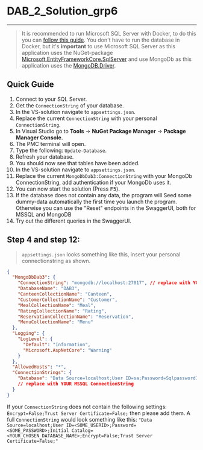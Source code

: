 # DAB_2_Solution_grp6

---
> It is recommended to run Microsoft SQL Server with Docker, to do this you can [follow this guide](https://learn.microsoft.com/en-us/sql/linux/quickstart-install-connect-docker?view=sql-server-ver15&preserve-view=true&pivots=cs1-powershell). You don't have to run the database in Docker, but it's <b>important</b> to use Microsoft SQL Server as this application uses the NuGet-package [Microsoft.EntityFrameworkCore.SqlServer](https://learn.microsoft.com/en-us/ef/core/providers/sql-server/?tabs=dotnet-core-cli) and use MongoDb as this application uses the [MongoDB.Driver](https://www.mongodb.com/docs/drivers/csharp/current).
## Quick Guide

1. Connect to your SQL Server.
2. Get the `ConnectionString` of your database.
3. In the VS-solution navigate to `appsettings.json`.
4. Replace the current `ConnectionString` with your personal `ConnectionString`.
5. In Visual Studio go to <b>Tools</b> -> <b>NuGet Package Manager</b> -> <b>Package Manager Console.</b>
6. The PMC terminal will open.
7. Type the following: `Update-Database`.
8. Refresh your database.
10. You should now see that tables have been added.
11. In the VS-solution navigate to `appsettings.json`.
12. Replace the current `MongoDbDab3:ConnectionString` with your MongoDb ConnectionString, add authentication if your MongoDb uses it.
13. You can now start the solution (Press <kbd>F5</kbd>).
14. If the database does not contain any data, the program will Seed some dummy-data automatically the first time you launch the program. Otherwise you can use the "Reset" endpoints in the SwaggerUI, both for MSSQL and MongoDB
15. Try out the different queries in the SwaggerUI.

## Step 4 and step 12:
> `appsettings.json` looks something like this, insert your personal connectionstring as shown.
```Json 
{
  "MongoDbDab3": {
    "ConnectionString": "mongodb://localhost:27017", // replace with YOUR MongoDB ConnectionString
    "DatabaseName": "DAB3",
    "CanteenCollectionName": "Canteen",
    "CustomerCollectionName": "Customer",
    "MealCollectionName": "Meal",
    "RatingCollectionName": "Rating",
    "ReservationCollectionName": "Reservation",
    "MenuCollectionName": "Menu"
  },
  "Logging": {
    "LogLevel": {
      "Default": "Information",
      "Microsoft.AspNetCore": "Warning"
    }
  },
  "AllowedHosts": "*",
  "ConnectionStrings": {
    "Database": "Data Source=localhost;User ID=sa;Password=Sqlpassword1;Initial Catalog=DAB_Assignment3_au637137_au597196_au635831;Encrypt=False;Trust Server Certificate=True;"
    // replace with YOUR MSSQL ConnectionString
  }
}
```
If your `ConnectionString` does not contain the following settings: `Encrypt=False;Trust Server Certificate=False;` then please add them. A full `ConnectionString` would look something like this: `"Data Source=localhost;User ID=<SOME_USERID>;Password=<SOME_PASSWORD>;Initial Catalog=<YOUR_CHOSEN_DATABASE_NAME>;Encrypt=False;Trust Server Certificate=False;"`
